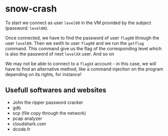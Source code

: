 # snow-crash
To start we connect as user `level00` in the VM provided by the subject (password: `level00`).

Once connected, we have to find the password of user `flag00` through the user `level00`. Then we swith to user `flag00` and we run the `getflag` command. This command give us the flag of the corresponding level which is also the password of next `levelXX` user. And so on

We may not be able to connect to a `flagXX` account - in this case, we will have to find an alternative method, like a command injection on the program depending on its rights, for instance!

## Usefull softwares and websites
- John the ripper password cracker
- gdb
- scp (file copy through the network)
- pcap analyzer
- cloudshark.com
- dcode.fr